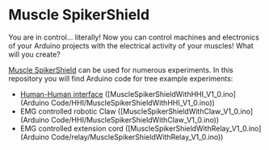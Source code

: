 # Muscle SpikerShield

You are in control... literally! Now you can control machines and electronics of your Arduino projects with the electrical activity of your muscles! What will you create?

[Muscle SpikerShield](https://backyardbrains.com/products/muscleSpikerShield) can be used for numerous experiments. In this repository you will find Arduino code for tree example experiments: 
 - [Human-Human interface](https://backyardbrains.com/products/HHI) ([MuscleSpikerShieldWithHHI_V1_0.ino](Arduino Code/HHI/MuscleSpikerShieldWithHHI_V1_0.ino))
 - EMG controlled robotic Claw ([MuscleSpikerShieldWithClaw_V1_0.ino](Arduino Code/HHI/MuscleSpikerShieldWithClaw_V1_0.ino))
 - EMG controlled extension cord ([MuscleSpikerShieldWithRelay_V1_0.ino](Arduino Code/relay/MuscleSpikerShieldWithRelay_V1_0.ino))
 

 
 
 
